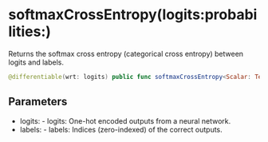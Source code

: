 # softmaxCrossEntropy(logits:probabilities:)

Returns the softmax cross entropy (categorical cross entropy) between logits and labels.

``` swift
@differentiable(wrt: logits) public func softmaxCrossEntropy<Scalar: TensorFlowFloatingPoint>(logits: Tensor<Scalar>, probabilities: Tensor<Scalar>) -> Tensor<Scalar>
```

## Parameters

  - logits: - logits: One-hot encoded outputs from a neural network.
  - labels: - labels: Indices (zero-indexed) of the correct outputs.
